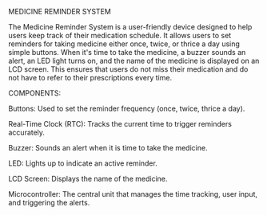 MEDICINE REMINDER SYSTEM

The Medicine Reminder System is a user-friendly device designed to help users keep track of their medication schedule. 
It allows users to set reminders for taking medicine either once, twice, or thrice a day using simple buttons. 
When it's time to take the medicine, a buzzer sounds an alert, an LED light turns on, and the name of the medicine is displayed on an LCD screen. 
This ensures that users do not miss their medication and do not have to refer to their prescriptions every time.

COMPONENTS:

Buttons: Used to set the reminder frequency (once, twice, thrice a day).

Real-Time Clock (RTC): Tracks the current time to trigger reminders accurately.

Buzzer: Sounds an alert when it is time to take the medicine.

LED: Lights up to indicate an active reminder.

LCD Screen: Displays the name of the medicine.

Microcontroller: The central unit that manages the time tracking, user input, and triggering the alerts.
